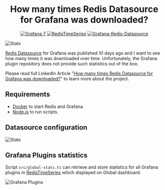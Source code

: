 <h1 align="center">How many times Redis Datasource for Grafana was downloaded?</h1>

<div id="badges" align="center">

[![Grafana 7](https://img.shields.io/badge/Grafana-7-blue)](https://www.grafana.com)
[![RedisTimeSeries](https://img.shields.io/badge/RedisTimeSeries-inspired-yellowgreen)](https://oss.redislabs.com/redistimeseries/)
[![Grafana-Redis-Datasource](https://img.shields.io/badge/GrafanaRedisDatasource-integrated-yellow)](https://github.com/RedisTimeSeries/grafana-redis-datasource)

</div>

![Stats](https://github.com/mikhailredis/grafana-plugin-stats/blob/master/images/redis-datasource-stats.png)

[Redis Datasource](https://github.com/RedisTimeSeries/grafana-redis-datasource) for Grafana was published 10 days ago and I want to see how many times it was downloaded over time. Unfortunately, the Grafana plugin repository does not provide such statistics out of the box.

Please read full LinkedIn Article "[How many times Redis Datasource for Grafana was downloaded?](https://www.linkedin.com/pulse/how-many-times-redis-datasource-grafana-downloaded-mikhail-volkov)" to learn more about the project.

## Requirements

- [Docker](https://docker.com) to start Redis and Grafana.
- [Node.js](https://nodejs.org) to run scripts.

## Datasource configuration

![Stats](https://github.com/mikhailredis/grafana-plugin-stats/blob/master/images/redis-datasource.png)

## Grafana Plugins statistics

Script `src/global-stats.ts` can retrieve and store statistics for all Grafana plugins in [RedisTimeSeries](https://oss.redislabs.com/redistimeseries/) which displayed on Global dashboard.

![Grafana Plugins](https://github.com/mikhailredis/grafana-plugin-stats/blob/master/images/grafana-plugins.png)
